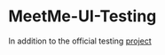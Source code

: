 # MeetMe-UI-Testing

In addition to the official testing [project](https://github.com/MagdalenaConevska/MeetMeTesting)